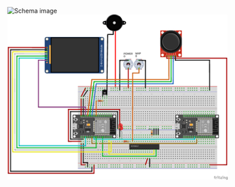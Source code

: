 
![Schema image]([https://github.com/tetelie/Minerva-Pilot/blob/main/docs/schemas/2_esp.png](https://github.com/tetelie/Minerva-Pilot/blob/main/docs/images/console.jpg))
![Schema cablages](https://github.com/tetelie/Minerva-Pilot/blob/main/docs/schemas/2_esp.png)
